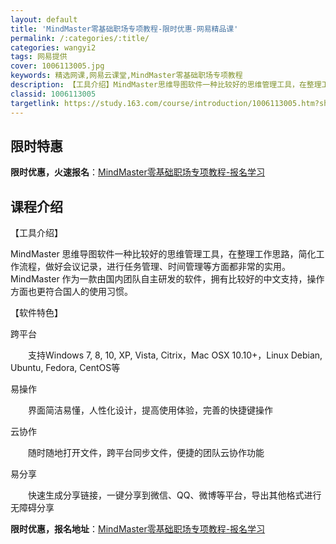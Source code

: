 ```yaml
---
layout: default
title: 'MindMaster零基础职场专项教程-限时优惠-网易精品课'
permalink: /:categories/:title/
categories: wangyi2
tags: 网易提供
cover: 1006113005.jpg
keywords: 精选网课,网易云课堂,MindMaster零基础职场专项教程
description: 【工具介绍】MindMaster思维导图软件一种比较好的思维管理工具，在整理工作思路，简化工作流程，做好会议记录，进行任
classid: 1006113005
targetlink: https://study.163.com/course/introduction/1006113005.htm?share=1&shareId=1025206652&utm_campaign=share&utm_medium=iphoneShare&utm_source=&utm_u=1025206652
---
```


## 限时特惠

**限时优惠，火速报名**：[MindMaster零基础职场专项教程-报名学习](https://study.163.com/course/introduction/1006113005.htm?share=1&shareId=1025206652&utm_campaign=share&utm_medium=iphoneShare&utm_source=&utm_u=1025206652)

## 课程介绍

【工具介绍】

MindMaster   思维导图软件一种比较好的思维管理工具，在整理工作思路，简化工作流程，做好会议记录，进行任务管理、时间管理等方面都非常的实用。  MindMaster   作为一款由国内团队自主研发的软件，拥有比较好的中文支持，操作方面也更符合国人的使用习惯。

【软件特色】

跨平台

　　支持Windows 7, 8, 10, XP, Vista, Citrix，Mac OSX 10.10+，Linux Debian, Ubuntu, Fedora, CentOS等

易操作

　　界面简洁易懂，人性化设计，提高使用体验，完善的快捷键操作

云协作

　　随时随地打开文件，跨平台同步文件，便捷的团队云协作功能

易分享

　　快速生成分享链接，一键分享到微信、QQ、微博等平台，导出其他格式进行无障碍分享

**限时优惠，报名地址**：[MindMaster零基础职场专项教程-报名学习](https://study.163.com/course/introduction/1006113005.htm?share=1&shareId=1025206652&utm_campaign=share&utm_medium=iphoneShare&utm_source=&utm_u=1025206652)

